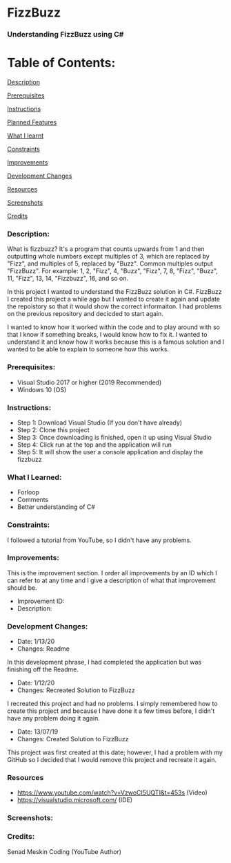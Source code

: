# FizzBuzz

### Understanding FizzBuzz using C# 

# Table of Contents:

[Description](#Description)  
<a name="Description"/>

[Prerequisites](#Prerequisites)  
<a name="Prerequisites"/>

[Instructions](#Instructions)  
<a name="Instructions"/>

[Planned Features](#Planned_Features)  
<a name="Planned_Features"/>

[What I learnt](#What_I_Learned)  
<a name="What_I_Learned"/>

[Constraints](#Constraints)  
<a name="Constraints"/>

[Improvements](#Improvements)  
<a name="Improvements"/>

[Development Changes](#Development_Changes)  
<a name="Development_Changes"/>

[Resources](#Resources)  
<a name="Resources"/>

[Screenshots](#Screenshots)
<a name="Screenshots"/>

[Credits](#Credits)  
<a name="Credits"/>


### Description:

What is fizzbuzz? It's a program that counts upwards from 1 and then outputting whole numbers except multiples of 3, which are replaced by "Fizz", and multiples of 5, replaced by "Buzz". Common multiples output "FizzBuzz". For example: 1, 2, "Fizz", 4, "Buzz", "Fizz", 7, 8, "Fizz", "Buzz", 11, "Fizz", 13, 14, "Fizzbuzz", 16, and so on.

In this project I wanted to understand the FizzBuzz solution in C#. FizzBuzz I created this project a while ago but I wanted to create it again and update the repoistory so that it would show the correct informaiton. I had problems on the previous repository and decicded to start again.

I wanted to know how it worked within the code and to play around with so that I know if something breaks, I would know how to fix it. I wanted to understand it and know how it works because this is a famous solution and I wanted to be able to explain to someone how this works.

### Prerequisites:
- Visual Studio 2017 or higher (2019 Recommended)
- Windows 10 (OS)

### Instructions:
- Step 1: Download Visual Studio (If you don't have already)
- Step 2: Clone this project
- Step 3: Once downloading is finished, open it up using Visual Studio
- Step 4: Click run at the top and the application will run
- Step 5: It will show the user a console application and display the fizzbuzz

### What I Learned:
- Forloop
- Comments
- Better understanding of C#

### Constraints:

I followed a tutorial from YouTube, so I didn't have any problems.

### Improvements:
This is the improvement section. I order all improvements by an ID which I can refer to at any time and I give a description of what that improvement should be.

- Improvement ID:
- Description: 

### Development Changes:

- Date: 1/13/20
- Changes: Readme

In this development phrase, I had completed the application but was finishing off the Readme.

- Date: 1/12/20
- Changes: Recreated Solution to FizzBuzz

I recreated this project and had no problems. I simply remembered how to create this project and because I have done it a few times before, I didn't have any problem doing it again.

- Date: 13/07/19
- Changes: Created Solution to FizzBuzz

This project was first created at this date; however, I had a problem with my GitHub so I decided that I would remove this project and recreate it again.

### Resources
- https://www.youtube.com/watch?v=VzwoCI5UQTI&t=453s (Video)
- https://visualstudio.microsoft.com/ (IDE)

### Screenshots:

### Credits:
Senad Meskin Coding (YouTube Author)
